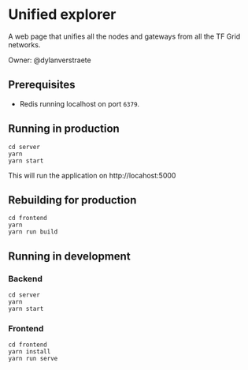 # Unified explorer

A web page that unifies all the nodes and gateways from all the TF Grid networks.

Owner: @dylanverstraete

## Prerequisites

- Redis running localhost on port `6379`.

## Running in production

```
cd server
yarn
yarn start
```

This will run the application on http://locahost:5000

## Rebuilding for production

```
cd frontend
yarn
yarn run build
```

## Running in development

### Backend

```
cd server
yarn
yarn start
```

### Frontend 

```
cd frontend
yarn install
yarn run serve
```
